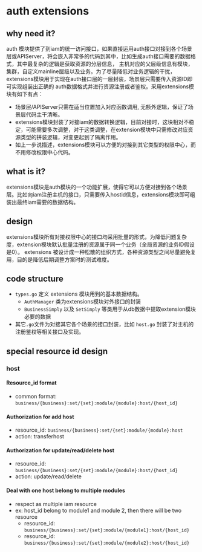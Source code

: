 # auth extensions

## why need it?
auth 模块提供了到iam的统一访问接口，如果直接运用auth接口对接到各个场景层或APIServer，将会嵌入非常多的代码到其中，比如生成auth接口需要的数据格式，其中最复杂的逻辑是获取资源的分层信息，
主机对应的父层级信息有模块，集群，自定义mainline层级以及业务。为了尽量降低对业务逻辑的干扰，extensions模块用于实现在auth接口层的一层封装，场景层只需要传入资源ID即可实现组装出正确的
auth数据格式并进行资源注册或者鉴权。采用extensions模块有如下有点：
- 场景层/APIServer只需在适当位置加入对应函数调用, 无额外逻辑，保证了场景层代码主干清晰。
- extensions模块封装了对接iam的数据转换逻辑，目前对接时，这块相对不稳定，可能需要多次调整，对于这类调整，在extension模块中只需修改对应资源类型的拼装逻辑，对变更起到了隔离作用。
- 如上一步说描述，extensions模块可以方便的对接到其它类型的权限中心，而不用修改权限中心代码。

## what is it?
extensions模块是auth模块的一个功能扩展，使得它可以方便对接到各个场景层。比如向iam注册主机的接口，只需要传入hostid信息，extensions模块即可组装出最终iam需要的数据结构。


## design
extensions模块所有对接权限中心的接口均采用批量的形式，为降低问题复杂度，extension模块默认批量注册的资源属于同一个业务（全局资源的业务ID假设是0）。
extensions 被设计成一种松散的组织方式，各种资源类型之间尽量避免复用，目的是降低后期调整方案时的测试难度。

## code structure
- `types.go` 定义 extensions 模块用到的基本数据结构。
	+ `AuthManager` 类为extensions模块对外接口的封装
	+ `BusinessSimply` 以及 `SetSimply` 等类用于从db数据中提取extension模块必要的数据
- 其它`.go`文件为对接其它各个场景的接口封装，比如 `host.go` 封装了对主机的注册鉴权等相关接口及实现。


## special resource id design
### host
#### Resource_id format
- common format: `business/{business}:set/{set}:module/{module}:host/{host_id}`


#### Authorization for add host
- resource_id: `business/{business}:set/{set}:module/{module}:host`
- action: transferhost

####  Authorization for update/read/delete host
- resource_id: `business/{business}:set/{set}:module/{module}:host/{host_id}`
- action: update/read/delete


#### Deal with one host belong to multiple modules
- respect as multiple iam resource
- ex: host_id belong to module1 and module 2, then there will be two resource
    + resource_id: `business/{business}:set/{set}:module/{module1}:host/{host_id}`
    + resource_id: `business/{business}:set/{set}:module/{module2}:host/{host_id}`
